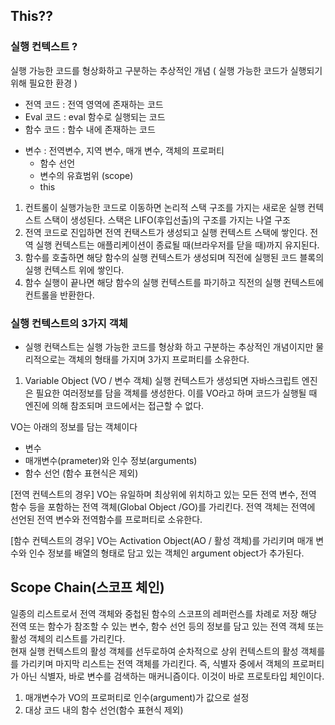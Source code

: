 ## This??

### 실행 컨텍스트 ?
실행 가능한 코드를 형상화하고 구분하는 추상적인 개념
( 실행 가능한 코드가 실행되기 위해 필요한 환경 )
- 전역 코드 : 전역 영역에 존재하는 코드
- Eval 코드 : eval 함수로 실행되는 코드
- 함수 코드 : 함수 내에 존재하는 코드

* 변수 : 전역변수, 지역 변수, 매개 변수, 객체의 프로퍼티
  * 함수 선언 
  * 변수의 유효범위 (scope)
  * this

1. 컨트롤이 실행가능한 코드로 이동하면 논리적 스택 구조를 가지는
새로운 실행 컨텍스트 스택이 생성된다. 스택은 LIFO(후입선출)의 구조를 가지는 나열 구조
2. 전역 코드로 진입하면 전역 컨택스트가 생성되고 실행 컨텍스트 스택에 쌓인다.
전역 실행 컨텍스트는 애플리케이션이 종료될 때(브라우저를 닫을 때)까지 유지된다.
3. 함수를 호출하면 해당 함수의 실행 컨텍스트가 생성되며 직전에 실행된 코드 블록의 실행
컨텍스트 위에 쌓인다.
4. 함수 실행이 끝나면 해당 함수의 실행 컨텍스트를 파기하고 직전의 실행 컨텍스트에
컨트롤을 반환한다.

### 실행 컨텍스트의 3가지 객체
 - 실행 컨택스트는 실행 가능한 코드를 형상화 하고 구분하는 추상적인 개념이지만
   물리적으로는 객체의 형태를 가지며 3가지 프로퍼티를 소유한다.
1. Variable Object (VO / 변수 객체)
 실행 컨텍스트가 생성되면 자바스크립트 엔진은 필요한 여러정보를 담을 객체를 생성한다.
 이를 VO라고 하며 코드가 실행될 때 엔진에 의해 참조되며 코드에서는 접근할 수 없다.

 VO는 아래의 정보를 담는 객체이다
 * 변수
 * 매개변수(prameter)와 인수 정보(arguments)
 * 함수 선언 (함수 표현식은 제외)

[전역 컨텍스트의 경우]
VO는 유일하며 최상위에 위치하고 있는 모든 전역 변수, 전역 함수 등을 포함하는
전역 객체(Global Object /GO)를 가리킨다. 전역 객체는 전역에 선언된 전역
변수와 전역함수를 프로퍼티로 소유한다.

[함수 컨텍스트의 경우]
VO는 Activation Object(AO / 활성 객체)를 가리키며 매개 변수와 인수 정보를
배열의 형태로 담고 있는 객체인 argument object가 추가된다.

## Scope Chain(스코프 체인)
일종의 리스트로서 전역 객체와 중첩된 함수의 스코프의 레퍼런스를 차례로 저장
해당 전역 또는 함수가 참조할 수 있는 변수, 함수 선언 등의 정보를 담고 있는 전역 객체 또는 활성 객체의 리스트를 가리킨다.  
현재 실행 컨텍스트의 활성 객체를 선두로하여 순차적으로 상위 컨텍스트의 활성 객체를를 가리키며 마지막 리스트는 전역 객체를 가리킨다.
즉, 식별자 중에서 객체의 프로퍼티가 아닌 식별자, 바로 변수를 검색하는 매커니즘이다.
이것이 바로 프로토타입 체인이다.

1. 매개변수가 VO의 프로퍼티로 인수(argument)가 값으로 설정
2. 대상 코드 내의 함수 선언(함수 표현식 제외)